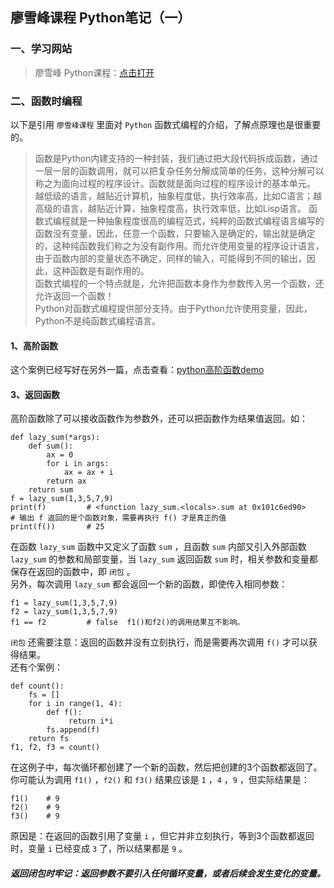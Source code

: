 ## 廖雪峰课程 Python笔记（一）
### 一、学习网站
>廖雪峰 Python课程：[点击打开](https://www.liaoxuefeng.com/wiki/0014316089557264a6b348958f449949df42a6d3a2e542c000/001431608990315a01b575e2ab041168ff0df194698afac000)

### 二、函数时编程
以下是引用 `廖雪峰课程` 里面对 `Python` 函数式编程的介绍，了解点原理也是很重要的。  
>函数是Python内建支持的一种封装，我们通过把大段代码拆成函数，通过一层一层的函数调用，就可以把复杂任务分解成简单的任务，这种分解可以称之为面向过程的程序设计。函数就是面向过程的程序设计的基本单元。  
>越低级的语言，越贴近计算机，抽象程度低，执行效率高，比如C语言；越高级的语言，越贴近计算，抽象程度高，执行效率低，比如Lisp语言。
>函数式编程就是一种抽象程度很高的编程范式，纯粹的函数式编程语言编写的函数没有变量，因此，任意一个函数，只要输入是确定的，输出就是确定的，这种纯函数我们称之为没有副作用。而允许使用变量的程序设计语言，由于函数内部的变量状态不确定，同样的输入，可能得到不同的输出，因此，这种函数是有副作用的。  
>函数式编程的一个特点就是，允许把函数本身作为参数传入另一个函数，还允许返回一个函数！  
>Python对函数式编程提供部分支持。由于Python允许使用变量，因此，Python不是纯函数式编程语言。  

#### 1、高阶函数
这个案例已经写好在另外一篇，点击查看：[python高阶函数demo](https://github.com/pingan8787/Leo_MachineLearing/blob/master/1-Python/(1)%E5%B8%B8%E7%94%A8%E9%AB%98%E9%98%B6%E5%87%BD%E6%95%B0demo.py)  

#### 3、返回函数
高阶函数除了可以接收函数作为参数外，还可以把函数作为结果值返回。如：
```
def lazy_sum(*args):
    def sum():
        ax = 0
        for i in args:
            ax = ax + i
        return ax
    return sum
f = lazy_sum(1,3,5,7,9)
print(f)         # <function lazy_sum.<locals>.sum at 0x101c6ed90>
# 输出 f 返回的是个函数对象，需要再执行 f() 才是真正的值
print(f())       # 25
```
在函数 `lazy_sum` 函数中又定义了函数 `sum` ，且函数 `sum` 内部又引入外部函数 `lazy_sum` 的参数和局部变量，当 `lazy_sum` 返回函数 `sum` 时，相关参数和变量都保存在返回的函数中，即 `闭包` 。    
另外，每次调用 `lazy_sum` 都会返回一个新的函数，即使传入相同参数：   
```
f1 = lazy_sum(1,3,5,7,9)
f2 = lazy_sum(1,3,5,7,9)
f1 == f2         # false  f1()和f2()的调用结果互不影响。
```
`闭包` 还需要注意：返回的函数并没有立刻执行，而是需要再次调用 `f()` 才可以获得结果。   
还有个案例：   
```
def count():
    fs = []
    for i in range(1, 4):
        def f():
             return i*i
        fs.append(f)
    return fs
f1, f2, f3 = count()
```
在这例子中，每次循环都创建了一个新的函数，然后把创建的3个函数都返回了。    
你可能认为调用 `f1()` ，`f2()` 和 `f3()` 结果应该是 `1` ，`4` ，`9` ，但实际结果是： 
```
f1()    # 9
f2()    # 9
f3()    # 9
```
原因是：在返回的函数引用了变量 `i` ，但它并非立刻执行，等到3个函数都返回时，变量 `i` 已经变成 `3` 了，所以结果都是 `9` 。
##### 返回闭包时牢记：返回参数不要引入任何循环变量，或者后续会发生变化的变量。

